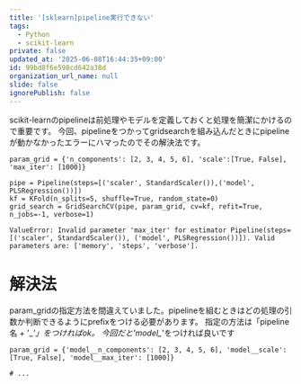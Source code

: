 ```yaml
---
title: '[sklearn]pipeline実行できない'
tags:
  - Python
  - scikit-learn
private: false
updated_at: '2025-06-08T16:44:35+09:00'
id: 99bd8f6e598cd642a38d
organization_url_name: null
slide: false
ignorePublish: false
---
```

scikit-learnのpipelineは前処理やモデルを定義しておくと処理を簡潔にかけるので重要です。
今回、pipelineをつかってgridsearchを組み込んだときにpipelineが動かなかったエラーにハマったのでその解決法です。

```python:❌
param_grid = {'n_components': [2, 3, 4, 5, 6], 'scale':[True, False], 'max_iter': [1000]}

pipe = Pipeline(steps=[('scaler', StandardScaler()),('model', PLSRegression())])
kf = KFold(n_splits=5, shuffle=True, random_state=0)
grid_search = GridSearchCV(pipe, param_grid, cv=kf, refit=True, n_jobs=-1, verbose=1)
```


```python:エラー
ValueError: Invalid parameter 'max_iter' for estimator Pipeline(steps=[('scaler', StandardScaler()), ('model', PLSRegression())]). Valid parameters are: ['memory', 'steps', 'verbose'].
```

# 解決法
param_gridの指定方法を間違えていました。pipelineを組むときはどの処理の引数か判断できるようにprefixをつける必要があります。
指定の方法は「pipeline名 + '\__'」をつければok。
今回だと'model\__'をつければ良いです
```python:⭕️
param_grid = {'model__n_components': [2, 3, 4, 5, 6], 'model__scale':[True, False], 'model__max_iter': [1000]}

# ...
```
